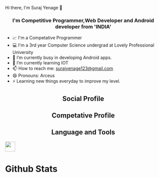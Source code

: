  Hi there, I'm Suraj Yenage 👋
 
 <h3 align="center">I'm Competitive Programmer,Web Developer and Android developer from 'INDIA'</h3>
 
- 📈 I'm a Competative Programmer
- 💻 I'm a 3rd year Computer Science undergrad at Lovely Professional University
- 🔭 I’m currently busy in developing Android apps.
- 🌱 I’m currently learning IOT
- 📫 How to reach me: surajyenage123@gmail.com
- 😄 Pronouns: Arceus
- ⚡ Learning new things everyday to improve my level.

<h2 align='center'>Social Profile</h2>

<h2 align='center'>Competative Profile</h2>

<h2 align='center'>Language and Tools</h2>
<img height="32" width="32" src="https://cdn.jsdelivr.net/npm/simple-icons@v4/icons/instagram.svg" />

<h1>Github Stats</h1>


